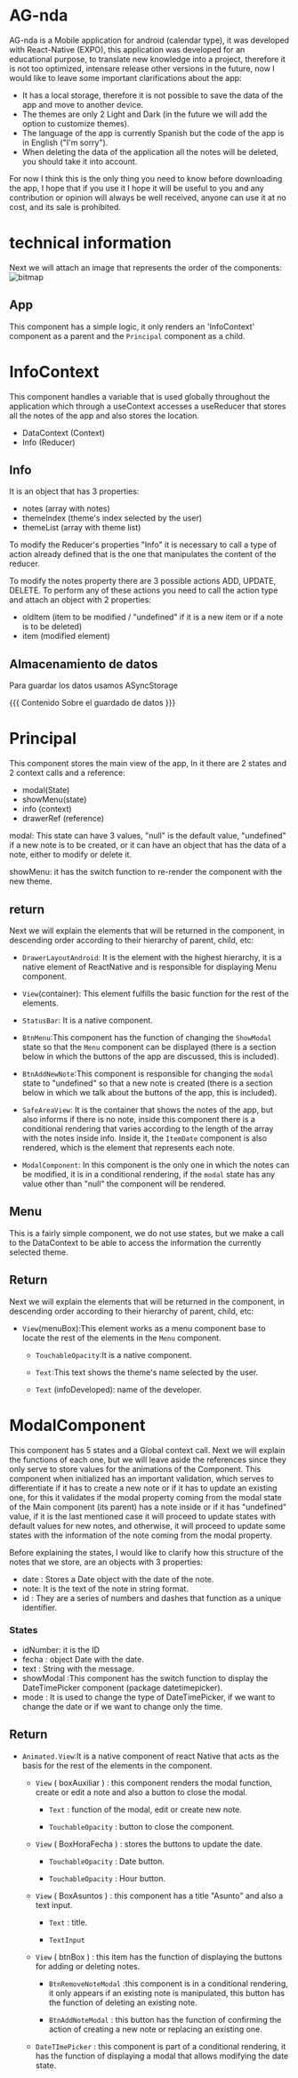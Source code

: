 # AG-nda 
AG-nda is a Mobile application for android (calendar type), it was developed with React-Native (EXPO), this application was developed for an educational purpose, to translate new knowledge into a project, therefore it is not too optimized, intensare release other versions in the future, now I would like to leave some important clarifications about the app:

 - It has a local storage, therefore it is not possible to save the data of the app and move to another device.
 - The themes are only 2 Light and Dark (in the future we will add the option to customize themes).
 - The language of the app is currently Spanish but the code of the app is in English ("I'm sorry").
 - When deleting the data of the application all the notes will be deleted, you should take it into account.

For now I think this is the only thing you need to know before downloading the app, I hope that if you use it I hope it will be useful to you and any contribution or opinion will always be well received, anyone can use it at no cost, and its sale is prohibited.


# technical information

Next we will attach an image that represents the order of the components:
![bitmap](https://user-images.githubusercontent.com/93448122/234439807-907695ad-4615-4118-afa7-cc3abb64abb8.png)

## App
This component has a simple logic, it only renders an 'InfoContext' component as a parent and the `Principal` component as a child.


# InfoContext
  
This component handles a variable that is used globally throughout the application which through a useContext accesses a useReducer that stores all the notes of the app and also stores the location.
 
  - DataContext (Context)
  - Info (Reducer)

## Info
  
It is an object that has 3 properties:
  - notes (array with notes)
  - themeIndex (theme's index selected by the user)
  - themeList (array with theme list)

To modify the Reducer's properties "Info" it is necessary to call a type of action already defined that is the one that manipulates the content of the reducer.
 
To modify the notes property there are 3 possible actions ADD, UPDATE, DELETE. To perform any of these actions you need to call the action type and attach an object with 2 properties:
  
 - oldItem (item to be modified / "undefined" if it is a new item or if a note is to be deleted)
 - item (modified element)
  
 ## Almacenamiento de datos
 
 Para guardar los datos usamos ASyncStorage 
 
 {{{				Contenido Sobre el guardado de datos 				}}}
 



 # Principal
 This component stores the main view of the app, In it there are 2 states and 2 context calls and a reference:
 
 - modal(State)
 - showMenu(state)
 - info (context)
 - drawerRef (reference)
 
 
modal: This state can have 3 values, "null" is the default value, "undefined" if a new note is to be created, or it can have an object that has the data of a note, either to modify or delete it.
	
showMenu: it has the switch function to re-render the component with the new theme.


## return
Next we will explain the elements that will be returned in the component, in descending order according to their hierarchy of parent, child, etc:

  - `DrawerLayoutAndroid`: It is the element with the highest hierarchy, it is a native element of ReactNative and is responsible for displaying Menu component.
	
  - `View`(container): This element fulfills the basic function for the rest of the elements.
	
 - `StatusBar`: It is a native component.
	
  - `BtnMenu`:This component has the function of changing the `ShowModal` state so that the `Menu` component can be displayed (there is a section below in which the buttons of the app are discussed, this is included).
	
   - `BtnAddNewNote`:This component is responsible for changing the `modal` state to "undefined" so that a new note is created (there is a section below in which we talk about the buttons of the app, this is included).
	
  - `SafeAreaView`: It is the container that shows the notes of the app, but also informs if there is no note, inside this component there is a conditional rendering that varies according to the length of the array with the notes inside info. Inside it, the `ItemDate` component is also rendered, which is the element that represents each note.
	
  - `ModalComponent`: In this component is the only one in which the notes can be modified, it is in a conditional rendering, if the `modal` state has any value other than "null" the component will be rendered.

	

	
## Menu
This is a fairly simple component, we do not use states, but we make a call to the DataContext to be able to access the information the currently selected theme.

## Return
Next we will explain the elements that will be returned in the component, in descending order according to their hierarchy of parent, child, etc:
	
- `View`(menuBox):This element works as a menu component base to locate the rest of the elements in the `Menu` component.
	
	- `TouchableOpacity`:It is a native component.
	
	- `Text`:This text shows the theme's name selected by the user.
	
	- `Text` (infoDeveloped): name of the developer.

	
	
	
	
	
# ModalComponent

This component has 5 states and a Global context call. Next we will explain the functions of each one, but we will leave aside the references since they only serve to store values for the animations of the Component.
This component when initialized has an important validation, which serves to differentiate if it has to create a new note or if it has to update an existing one, for this it validates if the modal property coming from the modal state of the Main component (its parent) has a note inside or if it has "undefined" value, if it is the last mentioned case it will proceed to update states with default values for new notes, and otherwise, it will proceed to update some states with the information of the note coming from the modal property.

Before explaining the states, I would like to clarify how this structure of the notes that we store, are an objects with 3 properties:

- date : Stores a Date object with the date of the note.
- note: It is the text of the note in string format.
- id : They are a series of numbers and dashes that function as a unique identifier.

### States

- idNumber: it is the ID 
- fecha : object Date with the date.
- text : String with the message.
- showModal :This component has the switch function to display the DateTimePicker component (package datetimepicker).
- mode : It is used to change the type of DateTimePicker, if we want to change the date or if we want to change only the time.

## Return

- `Animated.View`:It is a native component of react Native that acts as the basis for the rest of the elements in the component.
	- `View` ( boxAuxiliar ) : this component renders the modal function, create or edit a note and also a button to close the modal.
	
		- `Text` : function of the modal, edit or create new note.
	
		- `TouchableOpacity` : button to close the component.
	
	- `View` ( BoxHoraFecha ) : stores the buttons to update the date.
	
		- `TouchableOpacity` : Date button.
	
		- `TouchableOpacity` : Hour button.
	
	- `View` ( BoxAsuntos ) : this component has a title "Asunto" and also a text input.
	
		- `Text` : title.
	
		- `TextInput`
	
	- `View` ( btnBox ) : this item has the function of displaying the buttons for adding or deleting notes.
	
		- `BtnRemoveNoteModal` :this component is in a conditional rendering, it only appears if an existing note is manipulated, this button has the function of deleting an existing note.
	
		- `BtnAddNoteModal` : this button has the function of confirming the action of creating a new note or replacing an existing one.
	
	- `DateTImePicker` : this component is part of a conditional rendering, it has the function of displaying a modal that allows modifying the date state.
	
